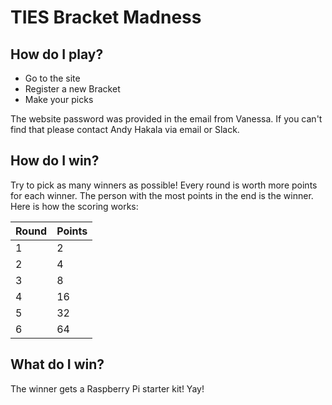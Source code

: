 # TIES Bracket Madness

## How do I play?
 - Go to the site
 - Register a new Bracket
 - Make your picks

 The website password was provided in the email from Vanessa. If you can't find that please contact Andy Hakala via email or Slack.

## How do I win?
Try to pick as many winners as possible! Every round is worth more points for each winner. The person with the most points in the end is the winner. Here is how the scoring works:

Round | Points
--- | ---
1 | 2
2 | 4
3 | 8
4 | 16
5 | 32
6 |64

## What do I win?
The winner gets a Raspberry Pi starter kit! Yay!
